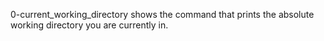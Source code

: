 0-current_working_directory shows the command that prints the absolute working directory you are currently in.
